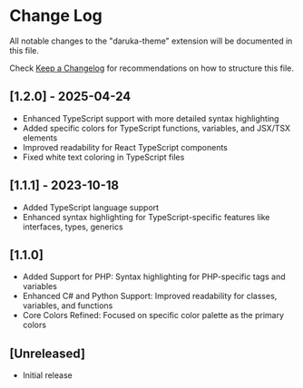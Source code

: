 # Change Log

All notable changes to the "daruka-theme" extension will be documented in this file.

Check [Keep a Changelog](http://keepachangelog.com/) for recommendations on how to structure this file.

## [1.2.0] - 2025-04-24

- Enhanced TypeScript support with more detailed syntax highlighting
- Added specific colors for TypeScript functions, variables, and JSX/TSX elements
- Improved readability for React TypeScript components
- Fixed white text coloring in TypeScript files

## [1.1.1] - 2023-10-18

- Added TypeScript language support
- Enhanced syntax highlighting for TypeScript-specific features like interfaces, types, generics

## [1.1.0]

- Added Support for PHP: Syntax highlighting for PHP-specific tags and variables
- Enhanced C# and Python Support: Improved readability for classes, variables, and functions
- Core Colors Refined: Focused on specific color palette as the primary colors

## [Unreleased]

- Initial release
